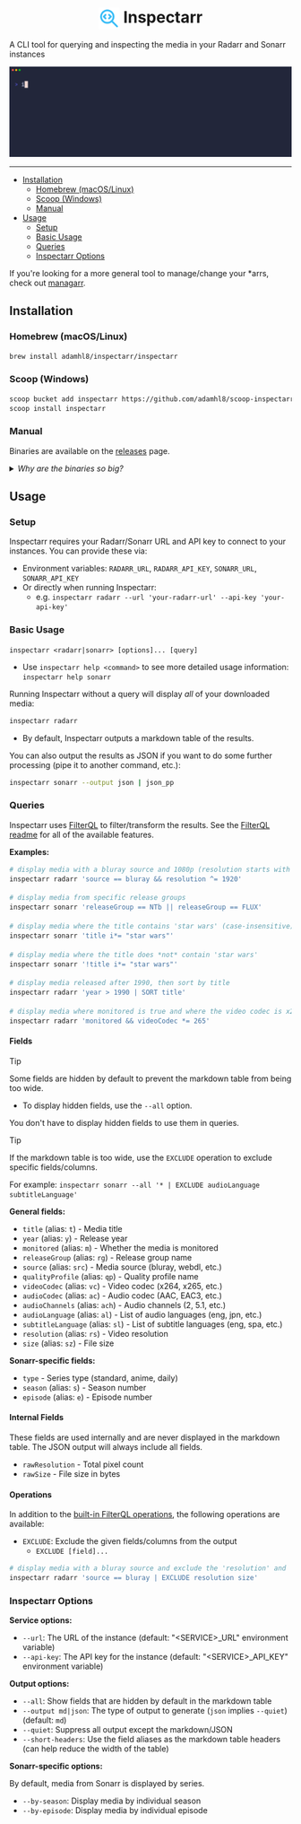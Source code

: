 <h1 align="center"><img align="top" style="color:#36BCF7; width:38px; height:38px;" src="https://raw.githubusercontent.com/adamhl8/inspectarr/refs/heads/main/assets/logo.svg"> Inspectarr</h1>

A CLI tool for querying and inspecting the media in your Radarr and Sonarr instances

<p align="center">
  <img alt="demo" src="https://github.com/adamhl8/inspectarr/blob/main/assets/demo.gif">
</p>

---

<!-- toc -->

- [Installation](#installation)
  - [Homebrew (macOS/Linux)](#homebrew-macoslinux)
  - [Scoop (Windows)](#scoop-windows)
  - [Manual](#manual)
- [Usage](#usage)
  - [Setup](#setup)
  - [Basic Usage](#basic-usage)
  - [Queries](#queries)
  - [Inspectarr Options](#inspectarr-options)

<!-- tocstop -->

If you're looking for a more general tool to manage/change your \*arrs, check out [managarr](https://github.com/Dark-Alex-17/managarr).

## Installation

### Homebrew (macOS/Linux)

```sh
brew install adamhl8/inspectarr/inspectarr
```

### Scoop (Windows)

```sh
scoop bucket add inspectarr https://github.com/adamhl8/scoop-inspectarr.git
scoop install inspectarr
```

### Manual

Binaries are available on the [releases](https://github.com/adamhl8/inspectarr/releases) page.

<details>
  <summary><i>Why are the binaries so big?</i></summary>
  This project is written in TypeScript and the binaries are generated via <a href="https://bun.com/docs/bundler/executables">Bun's compile feature</a>. The Bun runtime itself is included in the binary, hence the size.
</details>

## Usage

### Setup

Inspectarr requires your Radarr/Sonarr URL and API key to connect to your instances. You can provide these via:

- Environment variables: `RADARR_URL`, `RADARR_API_KEY`, `SONARR_URL`, `SONARR_API_KEY`
- Or directly when running Inspectarr:
  - e.g. `inspectarr radarr --url 'your-radarr-url' --api-key 'your-api-key'`

### Basic Usage

`inspectarr <radarr|sonarr> [options]... [query]`

- Use `inspectarr help <command>` to see more detailed usage information: `inspectarr help sonarr`

Running Inspectarr without a query will display _all_ of your downloaded media:

```sh
inspectarr radarr
```

- By default, Inspectarr outputs a markdown table of the results.

You can also output the results as JSON if you want to do some further processing (pipe it to another command, etc.):

```sh
inspectarr sonarr --output json | json_pp
```

### Queries

Inspectarr uses [FilterQL](https://github.com/adamhl8/filterql) to filter/transform the results. See the [FilterQL readme](https://github.com/adamhl8/filterql#queries) for all of the available features.

**Examples:**

```sh
# display media with a bluray source and 1080p (resolution starts with 1920)
inspectarr radarr 'source == bluray && resolution ^= 1920'

# display media from specific release groups
inspectarr sonarr 'releaseGroup == NTb || releaseGroup == FLUX'

# display media where the title contains 'star wars' (case-insensitive)
inspectarr sonarr 'title i*= "star wars"'

# display media where the title does *not* contain 'star wars'
inspectarr sonarr '!title i*= "star wars"'

# display media released after 1990, then sort by title
inspectarr radarr 'year > 1990 | SORT title'

# display media where monitored is true and where the video codec is x265 (contains '265')
inspectarr radarr 'monitored && videoCodec *= 265'
```

#### Fields

> [!TIP]
> Some fields are hidden by default to prevent the markdown table from being too wide.
>
> - To display hidden fields, use the `--all` option.
>
> You don't have to display hidden fields to use them in queries.

> [!TIP]
> If the markdown table is too wide, use the `EXCLUDE` operation to exclude specific fields/columns.
>
> For example: `inspectarr sonarr --all '* | EXCLUDE audioLanguage subtitleLanguage'`

**General fields:**

- `title` (alias: `t`) - Media title
- `year` (alias: `y`) - Release year
- `monitored` (alias: `m`) - Whether the media is monitored
- `releaseGroup` (alias: `rg`) - Release group name
- `source` (alias: `src`) - Media source (bluray, webdl, etc.)
- `qualityProfile` (alias: `qp`) - Quality profile name
- `videoCodec` (alias: `vc`) - Video codec (x264, x265, etc.)
- `audioCodec` (alias: `ac`) - Audio codec (AAC, EAC3, etc.)
- `audioChannels` (alias: `ach`) - Audio channels (2, 5.1, etc.)
- `audioLanguage` (alias: `al`) - List of audio languages (eng, jpn, etc.)
- `subtitleLanguage` (alias: `sl`) - List of subtitle languages (eng, spa, etc.)
- `resolution` (alias: `rs`) - Video resolution
- `size` (alias: `sz`) - File size

**Sonarr-specific fields:**

- `type` - Series type (standard, anime, daily)
- `season` (alias: `s`) - Season number
- `episode` (alias: `e`) - Episode number

#### Internal Fields

These fields are used internally and are never displayed in the markdown table. The JSON output will always include all fields.

- `rawResolution` - Total pixel count
- `rawSize` - File size in bytes

#### Operations

In addition to the [built-in FilterQL operations](https://github.com/adamhl8/filterql#operations), the following operations are available:

- `EXCLUDE`: Exclude the given fields/columns from the output
  - `EXCLUDE [field]...`

```sh
# display media with a bluray source and exclude the 'resolution' and 'size' columns
inspectarr radarr 'source == bluray | EXCLUDE resolution size'
```

### Inspectarr Options

**Service options:**

- `--url`: The URL of the instance (default: "\<SERVICE\>\_URL" environment variable)
- `--api-key`: The API key for the instance (default: "\<SERVICE\>\_API_KEY" environment variable)

**Output options:**

- `--all`: Show fields that are hidden by default in the markdown table
- `--output md|json`: The type of output to generate (`json` implies `--quiet`) (default: `md`)
- `--quiet`: Suppress all output except the markdown/JSON
- `--short-headers`: Use the field aliases as the markdown table headers (can help reduce the width of the table)

**Sonarr-specific options:**

By default, media from Sonarr is displayed by series.

- `--by-season`: Display media by individual season
- `--by-episode`: Display media by individual episode
